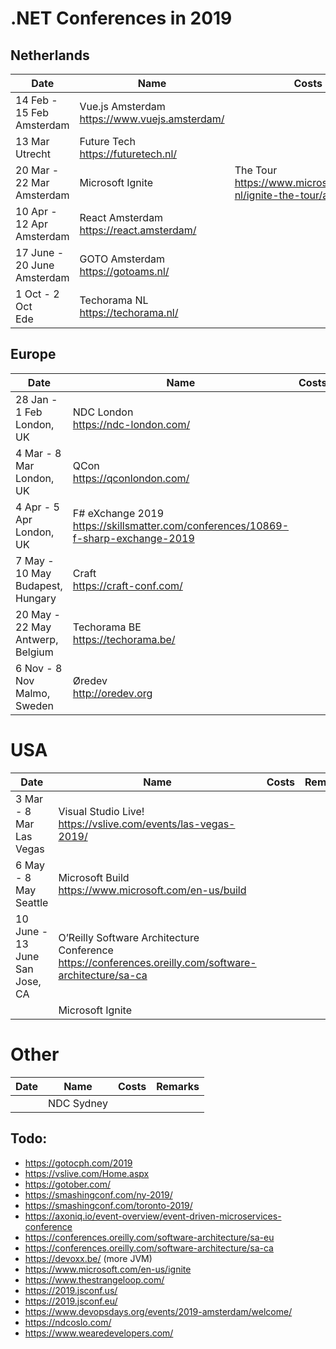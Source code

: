 # .NET Conferences in 2019

## Netherlands

|Date|Name|Costs|Remarks|
|----|----|-----|-------|
|14 Feb - 15 Feb<br />Amsterdam|Vue.js Amsterdam<br />https://www.vuejs.amsterdam/||Frontend, Vue|
|13 Mar<br />Utrecht|Future Tech<br />https://futuretech.nl/|||
|20 Mar - 22 Mar<br/>Amsterdam|Microsoft Ignite | The Tour<br/>https://www.microsoft.com/nl-nl/ignite-the-tour/amsterdam|Free||
|10 Apr - 12 Apr<br/>Amsterdam|React Amsterdam <br/>https://react.amsterdam/||Frontend, React|
|17 June - 20 June<br/>Amsterdam|GOTO Amsterdam<br/>https://gotoams.nl/|||
|1 Oct - 2 Oct<br/>Ede|Techorama NL<br/>https://techorama.nl/|||

## Europe

|Date|Name|Costs|Remarks|
|----|----|-----|-------|
|28 Jan - 1 Feb<br/>London, UK|NDC London<br/>https://ndc-london.com/|||
|4 Mar - 8 Mar<br/>London, UK|QCon<br/>https://qconlondon.com/|||
|4 Apr - 5 Apr<br/>London, UK|F# eXchange 2019<br/>https://skillsmatter.com/conferences/10869-f-sharp-exchange-2019|||
|7 May - 10 May<br/>Budapest, Hungary|Craft<br/>https://craft-conf.com/|||
|20 May - 22 May<br/>Antwerp, Belgium|Techorama BE<br/>https://techorama.be/|||
|6 Nov - 8 Nov<br/>Malmo, Sweden|Øredev<br/>http://oredev.org|||

# USA

|Date|Name|Costs|Remarks|
|----|----|-----|-------|
|3 Mar - 8 Mar<br/>Las Vegas|Visual Studio Live!<br />https://vslive.com/events/las-vegas-2019/|||
|6 May - 8 May<br/>Seattle|Microsoft Build<br/>https://www.microsoft.com/en-us/build|||
|10 June - 13 June<br/>San Jose, CA|O’Reilly Software Architecture Conference<br/>https://conferences.oreilly.com/software-architecture/sa-ca|||
||Microsoft Ignite|||

# Other

|Date|Name|Costs|Remarks|
|----|----|-----|-------|
||NDC Sydney|||


Todo:
- 
- https://gotocph.com/2019
- https://vslive.com/Home.aspx
- https://gotober.com/
- https://smashingconf.com/ny-2019/
- https://smashingconf.com/toronto-2019/
- https://axoniq.io/event-overview/event-driven-microservices-conference
- https://conferences.oreilly.com/software-architecture/sa-eu
- https://conferences.oreilly.com/software-architecture/sa-ca
- https://devoxx.be/ (more JVM)
- https://www.microsoft.com/en-us/ignite
- https://www.thestrangeloop.com/
- https://2019.jsconf.us/
- https://2019.jsconf.eu/
- https://www.devopsdays.org/events/2019-amsterdam/welcome/
- https://ndcoslo.com/
- https://www.wearedevelopers.com/
